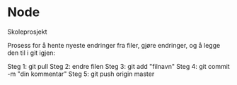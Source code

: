 # Node
Skoleprosjekt

Prosess for å hente nyeste endringer fra filer, gjøre endringer,
og å legge den til i git igjen:

Steg 1: git pull 
Steg 2: endre filen
Steg 3: git add "filnavn"
Steg 4: git commit -m "din kommentar"
Steg 5: git push origin master 
